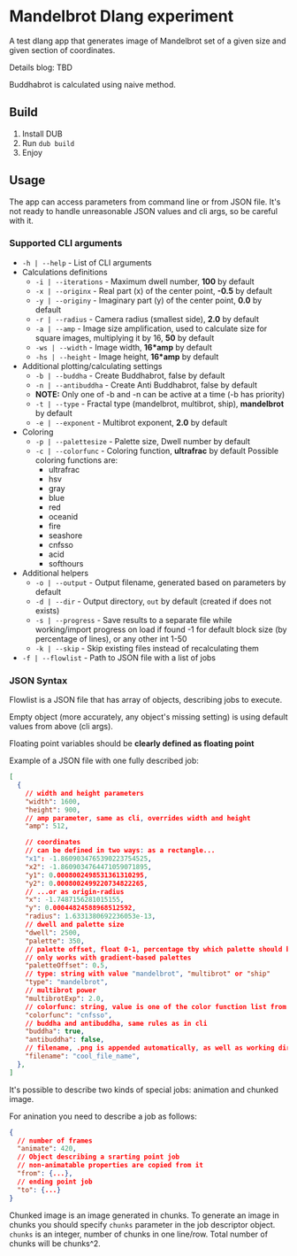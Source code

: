 # Mandelbrot Dlang experiment

A test dlang app that generates image of Mandelbrot set of a given size and given section of coordinates.

Details blog: TBD

Buddhabrot is calculated using naive method.

## Build

1. Install DUB
2. Run `dub build`
3. Enjoy

## Usage

The app can access parameters from command line or from JSON file.
It's not ready to handle unreasonable JSON values and cli args, so be careful with it.

### Supported CLI arguments

- `-h | --help` - List of CLI arguments
- Calculations definitions
  - `-i | --iterations` - Maximum dwell number, **100** by default
  - `-x | --originx` - Real part (x) of the center point, **-0.5** by default
  - `-y | --originy` - Imaginary part (y) of the center point, **0.0** by default
  - `-r | --radius` - Camera radius (smallest side), **2.0** by default
  - `-a | --amp` - Image size amplification, used to calculate size for square images, multiplying it by 16, **50** by default
  - `-ws | --width` - Image width, **16\*amp** by default
  - `-hs | --height` - Image height, **16\*amp** by default
- Additional plotting/calculating settings
  - `-b | --buddha` - Create Buddhabrot, false by default
  - `-n | --antibuddha` - Create Anti Buddhabrot, false by default
  - **NOTE:** Only one of -b and -n can be active at a time (-b has priority)
  - `-t | --type` - Fractal type (mandelbrot, multibrot, ship), **mandelbrot** by default
  - `-e | --exponent` - Multibrot exponent, **2.0** by default
- Coloring
  - `-p | --palettesize` - Palette size, Dwell number by default
  - `-c | --colorfunc` - Coloring function, **ultrafrac** by default
    Possible coloring functions are:
      * ultrafrac
      * hsv
      * gray
      * blue
      * red
      * oceanid
      * fire
      * seashore
      * cnfsso
      * acid
      * softhours
- Additional helpers
  - `-o | --output` - Output filename, generated based on parameters by default
  - `-d | --dir` - Output directory, `out` by default (created if does not exists)
  - `-s | --progress` - Save results to a separate file while working/import progress on load if found
    -1 for default block size (by percentage of lines), or any other int 1-50
  - `-k | --skip` - Skip existing files instead of recalculating them
- `-f | --flowlist` - Path to JSON file with a list of jobs

### JSON Syntax

Flowlist is a JSON file that has array of objects, describing jobs to execute.

Empty object (more accurately, any object's missing setting) is using default values from above (cli args).

Floating point variables should be **clearly defined as floating point**

Example of a JSON file with one fully described job:

```json
[
  {
    // width and height parameters
    "width": 1600,
    "height": 900,
    // amp parameter, same as cli, overrides width and height
    "amp": 512,

    // coordinates
    // can be defined in two ways: as a rectangle...
    "x1": -1.8609034765390223754525,
    "x2": -1.8609034764471059071895,
    "y1": 0.0008002498531361310295,
    "y2": 0.0008002499220734822265,
    // ...or as origin-radius
    "x": -1.7487156281015155,
    "y": 0.00044824588968512592,
    "radius": 1.6331380692236053e-13,
    // dwell and palette size
    "dwell": 2500,
    "palette": 350,
    // palette offset, float 0-1, percentage tby which palette should be shifted
    // only works with gradient-based palettes
    "paletteOffset": 0.5,
    // type: string with value "mandelbrot", "multibrot" or "ship"
    "type": "mandelbrot",
    // multibrot power
    "multibrotExp": 2.0,
    // colorfunc: string, value is one of the color function list from cli args
    "colorfunc": "cnfsso",
    // buddha and antibuddha, same rules as in cli
    "buddha": true,
    "antibuddha": false,
    // filename, .png is appended automatically, as well as working directory
    "filename": "cool_file_name",
  },
]
```

It's possible to describe two kinds of special jobs: animation and chunked image.

For anination you need to describe a job as follows:

```json
{
  // number of frames
  "animate": 420,
  // Object describing a srarting point job
  // non-animatable properties are copied from it
  "from": {...},
  // ending point job
  "to": {...}
}
```

Chunked image is an image generated in chunks.
To generate an image in chunks you should specify `chunks` parameter in the job descriptor object.
`chunks` is an integer, number of chunks in one line/row. Total number of chunks will be chunks^2.